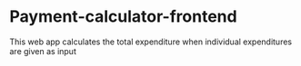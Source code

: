 # Payment-calculator-frontend
This web app calculates the total expenditure when individual expenditures are given as input 
